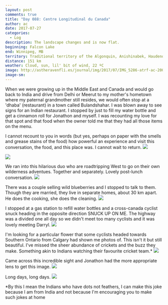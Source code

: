```yaml
---
layout: post
comments: true
title: "Day 088: Centre Longitudinal du Canada"
author: ac
date: 2017-07-27
categories:
  - Log
description: The landscape changes and is now flat.
beginning: Falcon Lake
end: Winnipeg, MB
territory: Traditional territory of the Algonquin, Anishinabek, Haudenosaunee, Ojibway, Odawa and Cree
distance: 151 km
weather: Cloud, sun, lil' bit of wind, 22 ºC
image: http://astheravenfli.es/journal/img/2017/07/IMG_5286-atrf-ac-2000-web.jpg
image-sm:
---
```


When we were growing up in the Middle East and Canada and would go back to India and drive from Delhi or Meerut to my mother's hometown where my paternal grandmother still resides, we would often stop at a 'dhaba' (restaurant) in a town called Bulandshahar. I was blown away to see signs for an Indian restaurant. I stopped by just to fill my water bottle and get a cinnamon roll for Jonathon and myself. I was recounting my love for that spot and that food when the owner told me that they had all those items on the menu.

I cannot recount to you in words (but yes, perhaps on paper with the smells and grease stains of the food) how powerful an experience and visit this conversation, the food, and this place was. I cannot wait to return. 
<img src="http://astheravenfli.es/journal/img/2017/07/IMG_5263-atrf-ac-2000-web.jpg">

<img src="http://astheravenfli.es/journal/img/2017/07/IMG_5268-atrf-ac-2000-web.jpg">

We ran into this hilarious duo who are roadtripping West to go on their own wilderness adventues. Together and separately. Lovely post-lunch conversation. 
<img src="http://astheravenfli.es/journal/img/2017/07/IMG_5269-atrf-ac-2000-web.jpg">

There was a couple selling wild blueberries and I stopped to talk to them. Though they are married, they live in separate homes, about 30 km apart. He does the cooking, she does the cleaning. 
<img src="http://astheravenfli.es/journal/img/2017/07/IMG_5276-atrf-ac-2000-web.jpg">

I stopped at a gas station to refill water bottles and a cross-canada cyclist snuck heading in the opposite direction SNUCK UP ON ME. The highway was a divided one all day so we didn't meet too many cyclists and it was lovely meeting Darryl.
<img src="http://astheravenfli.es/journal/img/2017/07/IMG_5282-atrf-ac-2000-web.jpg">

I'm looking for a particular flower that some cyclists headed towards Southern Ontario from Calgary had shown me photos of. This isn't it but still beautiful. I've missed the sheer abundance of crickets and the buzz they make. Something akin to Indians watching their favourite cricket team.*
<img src="http://astheravenfli.es/journal/img/2017/07/IMG_5293-atrf-ac-2000-web.jpg">

Came across this incredible sight and Jonathon had the more appropriate lens to get this image.
<img src="http://astheravenfli.es/journal/img/2017/07/IMG_5398-atrf-jcr-2000-web.jpg">

Long days, long days. 
<img src="http://astheravenfli.es/journal/img/2017/07/IMG_5312-atrf-ac-2000-web.jpg">

*By this I mean the Indians who have dots not feathers, I can make this joke because I am from India and not because I'm encouraging you to make such jokes at home